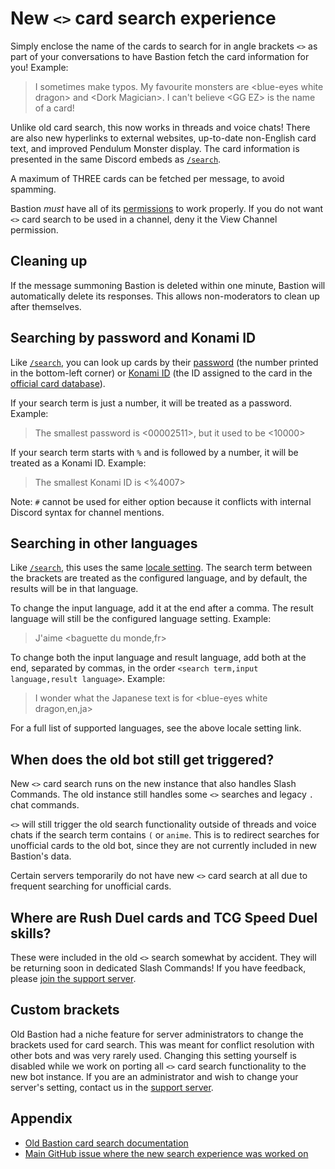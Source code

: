 # New `<>` card search experience

Simply enclose the name of the cards to search for in angle brackets `<>` as part of your
conversations to have Bastion fetch the card information for you! Example:

> I sometimes make typos. My favourite monsters are \<blue-eyes white dragon> and \<Dork Magician>. I can't believe \<GG EZ> is the name of a card!

Unlike old card search, this now works in threads and voice chats!
There are also new hyperlinks to external websites, up-to-date non-English card text,
and improved Pendulum Monster display.
The card information is presented in the same Discord embeds as [`/search`](/docs/commands/search.md).

A maximum of THREE cards can be fetched per message, to avoid spamming.

Bastion _must_ have all of its [permissions](/README.md#discord-permissions) to work properly.
If you do not want `<>` card search to be used in a channel, deny it the View Channel permission.

## Cleaning up

If the message summoning Bastion is deleted within one minute, Bastion will automatically delete its
responses. This allows non-moderators to clean up after themselves.

## Searching by password and Konami ID

Like [`/search`](/docs/commands/search.md), you can look up cards by their
[password](https://yugipedia.com/wiki/Password) (the number printed in the bottom-left corner) or
[Konami ID](https://yugipedia.com/wiki/List_of_cards_by_Konami_index_number_(4007%E2%80%935000)) (the ID assigned to the card in the [official card database](https://www.db.yugioh-card.com/)).

If your search term is just a number, it will be treated as a password. Example:

> The smallest password is \<00002511>, but it used to be <10000>

If your search term starts with `%` and is followed by a number, it will be treated as a Konami ID. Example:

> The smallest Konami ID is \<%4007>

Note: `#` cannot be used for either option because it conflicts with internal Discord syntax for channel mentions.

## Searching in other languages

Like [`/search`](/docs/commands/search.md), this uses the same [locale setting](/docs/commands/locale.md).
The search term between the brackets are treated as the configured language, and by default,
the results will be in that language.

To change the input language, add it at the end after a comma. The result language will still be the
configured language setting. Example:

> J'aime \<baguette du monde,fr>

To change both the input language and result language, add both at the end, separated by commas, in
the order `<search term,input language,result language>`. Example:

> I wonder what the Japanese text is for \<blue-eyes white dragon,en,ja>

For a full list of supported languages, see the above locale setting link.

## When does the old bot still get triggered?

New `<>` card search runs on the new instance that also handles Slash Commands.
The old instance still handles some `<>` searches and legacy `.` chat commands.

`<>` will still trigger the old search functionality outside of threads and voice chats if the
search term contains `(` or `anime`. This is to redirect searches for unofficial cards to
the old bot, since they are not currently included in new Bastion's data.

Certain servers temporarily do not have new `<>` card search at all due to frequent
searching for unofficial cards.

## Where are Rush Duel cards and TCG Speed Duel skills?

These were included in the old `<>` search somewhat by accident.
They will be returning soon in dedicated Slash Commands! If you have feedback,
please [join the support server](https://discord.gg/4aFuPyuE96).

## Custom brackets

Old Bastion had a niche feature for server administrators to change the brackets used for card search.
This was meant for conflict resolution with other bots and was very rarely used.
Changing this setting yourself is disabled while we work on porting all `<>` card search functionality
to the new bot instance. If you are an administrator and wish to change your server's setting,
contact us in the [support server](https://discord.gg/4aFuPyuE96).

## Appendix

- [Old Bastion card search documentation](https://github.com/AlphaKretin/bastion-bot/wiki/Commands-for-users)
- [Main GitHub issue where the new search experience was worked on](https://github.com/DawnbrandBots/bastion-bot/issues/152)
